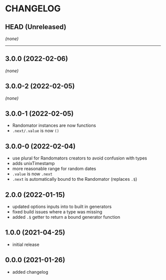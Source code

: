 CHANGELOG
=========

## HEAD (Unreleased)
_(none)_

---

## 3.0.0 (2022-02-06)
_(none)_

## 3.0.0-2 (2022-02-05)
_(none)_

## 3.0.0-1 (2022-02-05)

* Randomator instances are now functions
* `.next/.value` is now `()`

## 3.0.0-0 (2022-02-04)

* use plural for Randomators creators to avoid confusion with types
* adds unixTimestamp
* more reasonable range for random dates
* `.value` is now `.next`
* `.next` is automatically bound to the Randomator (replaces `.$`)

## 2.0.0 (2022-01-15)

* updated options inputs into to built in generators
* fixed build issues where a type was missing
* added `.$` getter to return a bound generator function

## 1.0.0 (2021-04-25)
* initial release

## 0.0.0 (2021-01-26)

* added changelog

